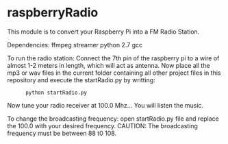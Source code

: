 raspberryRadio
==============
This module is to convert your Raspberry Pi into a FM Radio Station. 

Dependencies:
ffmpeg streamer
python 2.7
gcc

To run the radio station:
Connect the 7th pin of the raspberry pi to a wire of almost 1-2 meters in length, which will act as antenna.
Now place all the mp3 or wav files in the current folder containing all other project files in this repository and execute the
startRadio.py by writting:

          python startRadio.py
          
Now tune your radio receiver at 100.0 Mhz... You will listen the music.

To change the broadcasting frequency:
  open startRadio.py file and replace the 100.0 with your desired frequency. CAUTION: The broadcasting frequency must
  be between 88 t0 108.
